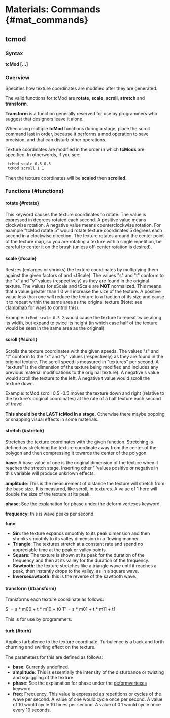 # Materials: Commands {#mat_commands}
## tcmod
### Syntax

**tcMod <func> [...]**

### Overview

Specifies how texture coordinates are modified after they are generated.

The valid functions for tcMod are **rotate**, **scale**, **scroll**,
**stretch** and **transform**.

**Transform** is a function generally reserved for use by programmers
who suggest that designers leave it alone.

When using multiple **tcMod** functions during a stage, place the scroll
command last in order, because it performs a mod operation to save
precision, and that can disturb other operations.

Texture coordinates are modified in the order in which **tcMods** are
specified. In otherwords, if you see:

```
 tcMod scale 0.5 0.5
 tcMod scroll 1 1
```

Then the texture coordinates will be **scaled** then **scrolled**.

### Functions {#functions}

#### rotate <degrees per per second> {#rotate}

This keyword causes the texture coordinates to rotate. The value is
expressed in degrees rotated each second. A positive value means
clockwise rotation. A negative value means counterclockwise rotation.
For example "tcMod rotate 5" would rotate texture coordinates 5 degrees
each second in a clockwise direction. The texture rotates around the
center point of the texture map, so you are rotating a texture with a
single repetition, be careful to center it on the brush (unless
off-center rotation is desired).

#### scale <sScale> <tScale> {#scale}

Resizes (enlarges or shrinks) the texture coordinates by multiplying
them against the given factors of <sScale> and &lt;tScale). The values
"s" and "t" conform to the "x" and "y" values (respectively) as they are
found in the original texture. The values for sScale and tScale are
**NOT** normalized. This means that a value greater than 1.0 will
increase the size of the texture. A positive value less than one will
reduce the texture to a fraction of its size and cause it to repeat
within the same area as the original texture (Note: see
[clampmap](clampmap) for ways to control
this).

Example: `tcMod scale 0.5 2` would cause the texture to repeat twice
along its width, but expand to twice its height (in which case half of
the texture would be seen in the same area as the original)

#### scroll <sSpeed> <tSpeed> {#scroll}

Scrolls the texture coordinates with the given speeds. The values "s"
and "t" conform to the "x" and "y" values (respectively) as they are
found in the original texture. The scroll speed is measured in
"textures" per second. A "texture" is the dimension of the texture being
modified and includes any previous material modifications to the
original texture). A negative s value would scroll the texture to the
left. A negative t value would scroll the texture down.

Example: tcMod scroll 0.5 -0.5 moves the texture down and right
(relative to the texture's original coordinates) at the rate of a half
texture each second of travel.

**This should be the LAST tcMod in a stage.** Otherwise there maybe
popping or snapping visual effects in some materials.

#### stretch <func> <base> <amplitude> <phase> <frequency> {#stretch}

Stretches the texture coordinates with the given function. Stretching is
defined as stretching the texture coordinate away from the center of the
polygon and then compressing it towards the center of the polygon.

**base**: A base value of one is the original dimension of the texture
when it reaches the stretch stage. Inserting other '''values positive or
negative in this variable will produce unknown effects.

**amplitude**: This is the measurement of distance the texture will
stretch from the base size. It is measured, like scroll, in textures. A
value of 1 here will double the size of the texture at its peak.

**phase**: See the explanation for phase under the deform vertexes
keyword.

**frequency**: this is wave peaks per second.

**func**:

-   **Sin**: the texture expands smoothly to its peak dimension and then
    shrinks smoothly to its valley dimension in a flowing manner.
-   **Triangle**: The textures stretch at a constant rate and spend no
    appreciable time at the peak or valley points.
-   **Square**: The texture is shown at its peak for the duration of the
    frequency and then at its valley for the duration of the frequency.
-   **Sawtooth**: the texture stretches like a triangle wave until it
    reaches a peak, then instantly drops to the valley, as in a square
    wave.
-   **Inversesawtooth**: this is the reverse of the sawtooth wave.

#### transform <m00> <m01> <m10> <m11> <t0> <t1> {#transform}

Transforms each texture coordinate as follows:

S' = s \* m00 + t \* m10 + t0 T' = s \* m01 + t \* m11 + t1

This is for use by programmers.

#### turb <base> <amplitude> <phase> <freq> {#turb}

Applies turbulence to the texture coordinate. Turbulence is a back and
forth churning and swirling effect on the texture.

The parameters for this are defined as follows:

-   **base**: Currently undefined.
-   **amplitude**: This is essentially the intensity of the
    disturbance or twisting and squiggling of the texture.
-   **phase**: See the explanation for phase under the
    [deformvertexes](DeformVertexes)
    keyword.
-   **freq**: Frequency. This value is expressed as repetitions or
    cycles of the wave per second. A value of one would cycle once per
    second. A value of 10 would cycle 10 times per second. A value of
    0.1 would cycle once every 10 seconds.